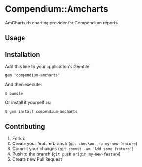 # Compendium::Amcharts

AmCharts.rb charting provider for Compendium reports.

## Usage



## Installation

Add this line to your application's Gemfile:

    gem 'compendium-amcharts'

And then execute:

    $ bundle

Or install it yourself as:

    $ gem install compendium-amcharts

## Contributing

1. Fork it
2. Create your feature branch (`git checkout -b my-new-feature`)
3. Commit your changes (`git commit -am 'Add some feature'`)
4. Push to the branch (`git push origin my-new-feature`)
5. Create new Pull Request
